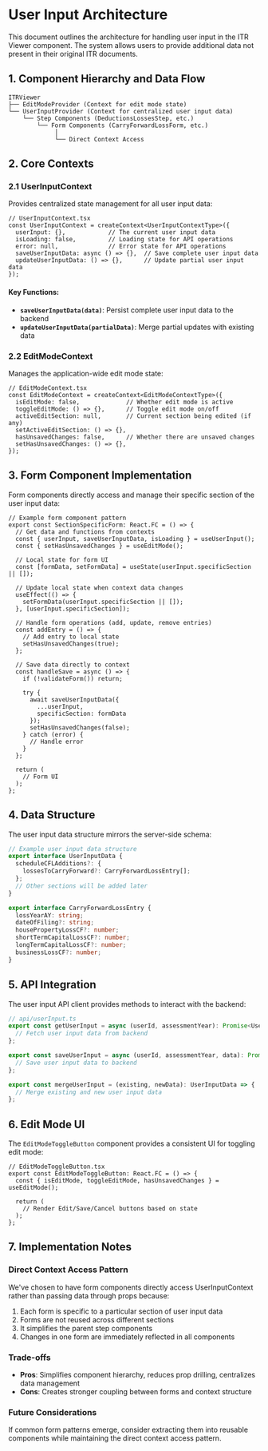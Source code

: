 # User Input Architecture

This document outlines the architecture for handling user input in the ITR Viewer component. The system allows users to provide additional data not present in their original ITR documents.

## 1. Component Hierarchy and Data Flow

```
ITRViewer
├── EditModeProvider (Context for edit mode state)
└── UserInputProvider (Context for centralized user input data)
    └── Step Components (DeductionsLossesStep, etc.)
        └── Form Components (CarryForwardLossForm, etc.)
             │
             └── Direct Context Access
```

## 2. Core Contexts

### 2.1 UserInputContext

Provides centralized state management for all user input data:

```tsx
// UserInputContext.tsx
const UserInputContext = createContext<UserInputContextType>({
  userInput: {},            // The current user input data
  isLoading: false,         // Loading state for API operations
  error: null,              // Error state for API operations
  saveUserInputData: async () => {},  // Save complete user input data
  updateUserInputData: () => {},      // Update partial user input data
});
```

#### Key Functions:

- **`saveUserInputData(data)`**: Persist complete user input data to the backend
- **`updateUserInputData(partialData)`**: Merge partial updates with existing data

### 2.2 EditModeContext

Manages the application-wide edit mode state:

```tsx
// EditModeContext.tsx
const EditModeContext = createContext<EditModeContextType>({
  isEditMode: false,             // Whether edit mode is active
  toggleEditMode: () => {},      // Toggle edit mode on/off
  activeEditSection: null,       // Current section being edited (if any)
  setActiveEditSection: () => {},
  hasUnsavedChanges: false,      // Whether there are unsaved changes
  setHasUnsavedChanges: () => {},
});
```

## 3. Form Component Implementation

Form components directly access and manage their specific section of the user input data:

```tsx
// Example form component pattern
export const SectionSpecificForm: React.FC = () => {
  // Get data and functions from contexts
  const { userInput, saveUserInputData, isLoading } = useUserInput();
  const { setHasUnsavedChanges } = useEditMode();
  
  // Local state for form UI
  const [formData, setFormData] = useState(userInput.specificSection || []);
  
  // Update local state when context data changes
  useEffect(() => {
    setFormData(userInput.specificSection || []);
  }, [userInput.specificSection]);
  
  // Handle form operations (add, update, remove entries)
  const addEntry = () => {
    // Add entry to local state
    setHasUnsavedChanges(true);
  };
  
  // Save data directly to context
  const handleSave = async () => {
    if (!validateForm()) return;
    
    try {
      await saveUserInputData({
        ...userInput,
        specificSection: formData
      });
      setHasUnsavedChanges(false);
    } catch (error) {
      // Handle error
    }
  };
  
  return (
    // Form UI
  );
};
```

## 4. Data Structure

The user input data structure mirrors the server-side schema:

```typescript
// Example user input data structure
export interface UserInputData {
  scheduleCFLAdditions?: {
    lossesToCarryForward?: CarryForwardLossEntry[];
  };
  // Other sections will be added later
}

export interface CarryForwardLossEntry {
  lossYearAY: string;
  dateOfFiling?: string;
  housePropertyLossCF?: number;
  shortTermCapitalLossCF?: number;
  longTermCapitalLossCF?: number;
  businessLossCF?: number;
}
```

## 5. API Integration

The user input API client provides methods to interact with the backend:

```typescript
// api/userInput.ts
export const getUserInput = async (userId, assessmentYear): Promise<UserInputData> => {
  // Fetch user input data from backend
};

export const saveUserInput = async (userId, assessmentYear, data): Promise<UserInputData> => {
  // Save user input data to backend
};

export const mergeUserInput = (existing, newData): UserInputData => {
  // Merge existing and new user input data
};
```

## 6. Edit Mode UI

The `EditModeToggleButton` component provides a consistent UI for toggling edit mode:

```tsx
// EditModeToggleButton.tsx
export const EditModeToggleButton: React.FC = () => {
  const { isEditMode, toggleEditMode, hasUnsavedChanges } = useEditMode();
  
  return (
    // Render Edit/Save/Cancel buttons based on state
  );
};
```

## 7. Implementation Notes

### Direct Context Access Pattern

We've chosen to have form components directly access UserInputContext rather than passing data through props because:

1. Each form is specific to a particular section of user input data
2. Forms are not reused across different sections
3. It simplifies the parent step components
4. Changes in one form are immediately reflected in all components

### Trade-offs

- **Pros**: Simplifies component hierarchy, reduces prop drilling, centralizes data management
- **Cons**: Creates stronger coupling between forms and context structure

### Future Considerations

If common form patterns emerge, consider extracting them into reusable components while maintaining the direct context access pattern. 